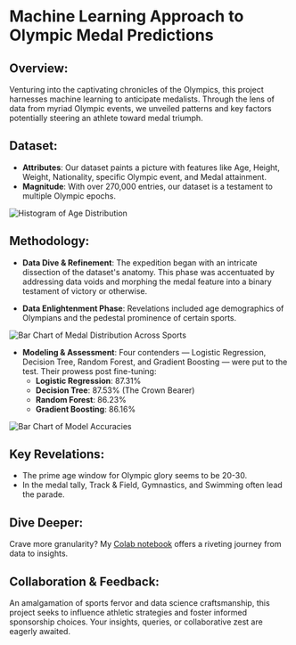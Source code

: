 # Machine Learning Approach to Olympic Medal Predictions

## Overview:
Venturing into the captivating chronicles of the Olympics, this project harnesses machine learning to anticipate medalists. Through the lens of data from myriad Olympic events, we unveiled patterns and key factors potentially steering an athlete toward medal triumph.

## Dataset:
- **Attributes**: Our dataset paints a picture with features like Age, Height, Weight, Nationality, specific Olympic event, and Medal attainment.
- **Magnitude**: With over 270,000 entries, our dataset is a testament to multiple Olympic epochs.

![Histogram of Age Distribution](https://github.com/joash-muganda/SJSU-FA23-CMPE-255-Data-Mining/blob/main/Assignment3/SEMMA/SEMMA_Artifacts/age_distribution.png)

## Methodology:
- **Data Dive & Refinement**: The expedition began with an intricate dissection of the dataset's anatomy. This phase was accentuated by addressing data voids and morphing the medal feature into a binary testament of victory or otherwise.

- **Data Enlightenment Phase**: Revelations included age demographics of Olympians and the pedestal prominence of certain sports.

![Bar Chart of Medal Distribution Across Sports](https://github.com/joash-muganda/SJSU-FA23-CMPE-255-Data-Mining/blob/main/Assignment3/SEMMA/SEMMA_Artifacts/distribution_across%20sports.png)

- **Modeling & Assessment**: Four contenders — Logistic Regression, Decision Tree, Random Forest, and Gradient Boosting — were put to the test. Their prowess post fine-tuning:
   - **Logistic Regression**: 87.31%
   - **Decision Tree**: 87.53% (The Crown Bearer)
   - **Random Forest**: 86.23%
   - **Gradient Boosting**: 86.16%

![Bar Chart of Model Accuracies](https://github.com/joash-muganda/SJSU-FA23-CMPE-255-Data-Mining/blob/main/SEMMA/SEMMA_Artifacts/intial_and_tuned_model_accuracies.png)

## Key Revelations:
- The prime age window for Olympic glory seems to be 20-30.
- In the medal tally, Track & Field, Gymnastics, and Swimming often lead the parade.

## Dive Deeper:
Crave more granularity? My [Colab notebook](https://colab.research.google.com/drive/1VCBL2tVe0BoJwP6S3jFtjRloZMYu_SjA?usp=sharing) offers a riveting journey from data to insights. 

## Collaboration & Feedback:
An amalgamation of sports fervor and data science craftsmanship, this project seeks to influence athletic strategies and foster informed sponsorship choices. Your insights, queries, or collaborative zest are eagerly awaited.
